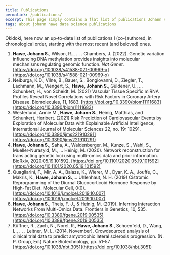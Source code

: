 ```yaml
---
title: Publications
permalink: /publications/
excerpt: This page simply contains a flat list of publications Johann Hawe (co-)authored
tags: about johann hawe data science publications
---
```


Okidoki, here now an up-to-date list of publications I (co-)authored, in chronological order,
starting with the most recent (and beloved) ones.

1. **Hawe, Johann S.**, Wilson, R.., . . . Chambers, J. (2022). Genetic variation influencing DNA methylation provides insights into molecular mechanisms regulating genomic function. _Nat Genet_. [https://doi.org/10.1038/s41588-021-00969-x](https://doi.org/10.1038/s41588-021-00969-x)
2. Neiburga, K.D., Vilne, B., Bauer, S., Bongiovanni, D., Ziegler, T., Lachmann, M., Wengert, S., **Hawe, Johann S.**, Güldener, U., ... Schunkert, H., von Scheidt, M. (2021) Vascular Tissue Specific miRNA Profiles Reveal Novel Correlations with Risk Factors in Coronary Artery Disease. Biomolecules, 11, 1683. [https://doi.org/10.3390/biom11111683](https://doi.org/10.3390/biom11111683)
3. Westerlund, Annie M., **Hawe, Johann S.**, Heinig, Matthias, and Schunkert, Heribert. (2021) Risk Prediction of Cardiovascular Events by Exploration of Molecular Data with Explainable Artificial Intelligence, International Journal of Molecular Sciences 22, no. 19: 10291. [https://doi.org/10.3390/ijms221910291](https://doi.org/10.3390/ijms221910291)
4. **Hawe, Johann S.**, Saha, A., Waldenberger, M., Kunze, S., Wahl, S., Mueller-Nurasyid, M., … Heinig, M. (2020). Network reconstruction for trans acting genetic loci using multi-omics data and prior information. BioRxiv, 2020.05.19.101592. [https://doi.org/10.1101/2020.05.19.101592](https://doi.org/10.1101/2020.05.19.101592)
5. Quagliarini, F., Mir, A. A., Balazs, K., Wierer, M., Dyar, K. A., Jouffe, C., Makris, K., **Hawe, Johann S.**,... Uhlenhaut, N. H. (2019) Cistromic Reprogramming of the Diurnal Glucocorticoid Hormone Response by High-Fat Diet. Molecular Cell, 0(0). [https://doi.org/10.1016/j.molcel.2019.10.007](https://doi.org/10.1016/j.molcel.2019.10.007)
6. **Hawe, Johann S.**, Theis, F. J., & Heinig, M. (2019). Inferring Interaction Networks From Multi-Omics Data. Frontiers in Genetics, 10, 535. [https://doi.org/10.3389/fgene.2019.00535](https://doi.org/10.3389/fgene.2019.00535)
6. Küffner, R., Zach, N., Norel, R., **Hawe, Johann S.**, Schoenfeld, D., Wang, L., . . . Leitner, M. L. (2014, November). Crowdsourced analysis of clinical trial data to predict amyotrophic lateral sclerosis progression. (N. P. Group, Ed.) Nature Biotechnology, pp. 51-57. [https://doi.org/10.1038/nbt.3051](https://doi.org/10.1038/nbt.3051)
